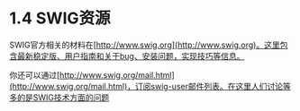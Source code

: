 # 1.4 SWIG资源

SWIG官方相关的材料在[http://www.swig.org](http://www.swig.org)。这里包含最新稳定版、用户指南和关于bug、安装问题，实现技巧等信息。

你还可以通过[http://www.swig.org/mail.html](http://www.swig.org/mail.html)，订阅swig-user邮件列表。在这里人们讨论等多的是SWIG技术方面的问题



